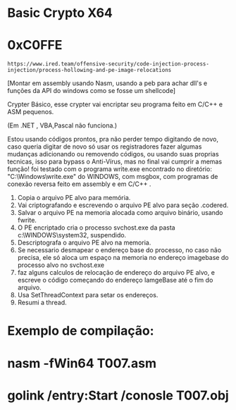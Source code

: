 # Basic Crypto X64
# 0xC0FFE
    https://www.ired.team/offensive-security/code-injection-process-injection/process-hollowing-and-pe-image-relocations

[Montar em assembly usando Nasm, usando a peb para achar dll's e funções da API do windows como se fosse um shellcode]

Crypter Básico, esse crypter vai encriptar seu programa feito em C/C++ e ASM pequenos.

 (Em .NET , VBA,Pascal não funciona.)

Estou usando códigos prontos, pra não perder tempo digitando de novo, caso queria digitar de novo só usar os registradores fazer algumas mudanças adicionando ou removendo códigos, ou usando suas proprias tecnicas, isso para bypass o Anti-Vírus, mas no final vai cumprir a memas função!
foi testado com o programa write.exe encontrado no diretório: "C:\Windows\write.exe" do WINDOWS, com msgbox, com programas de conexão reversa feito em assembly e em C/C++ .

1. Copia o arquivo PE alvo para memória.
2. Vai criptografando e escrevendo o arquivo PE alvo para seção .codered.
3. Salvar o arquivo PE na memoria alocada como arquivo binário, usando fwrite.
4.  O PE encriptado cria o processo svchost.exe da pasta c:\WINDOWS\system32, suspendido.   
5. Descriptografa o arquivo PE alvo na memoria.
6. Se necessario desmapear o endereço base do processo, no caso não precisa, ele só aloca um espaço na memoria no endereço imagebase do processo alvo no svchost.exe
7. faz alguns calculos de relocação de endereço do arquivo PE alvo, e escreve o código começando do endereço IamgeBase até o fim do arquivo.
8. Usa SetThreadContext para setar os endereços.
9. Resumi a thread.  

# Exemplo de compilação:
# nasm -fWin64 T007.asm
# golink /entry:Start /conosle T007.obj


